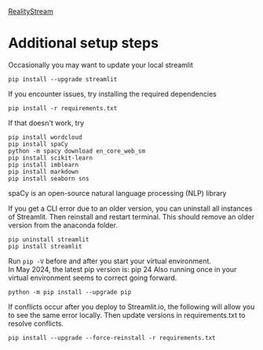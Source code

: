 [RealityStream](../)
# Additional setup steps
<!--
	Was spacy>=3.7.2

	Trying spacy==3.7.2 with en_core_web_sm-3.7.2 based on:
	https://discuss.streamlit.io/t/how-to-include-en-core-web-sm-2-2-0-in-deployment/37673/3
-->
Occasionally you may want to update your local streamlit

	pip install --upgrade streamlit

If you encounter issues, try installing the required dependencies

	pip install -r requirements.txt

If that doesn't work, try

	pip install wordcloud
	pip install spaCy
	python -m spacy download en_core_web_sm
	pip install scikit-learn
	pip install imblearn
	pip install markdown
	pip install seaborn sns

spaCy is an open-source natural language processing (NLP) library


If you get a CLI error due to an older version, you can uninstall all instances of Streamlit. Then reinstall and restart terminal.  This should remove an older version from the anaconda folder.

	pip uninstall streamlit
	pip install streamlit

Run `pip -V` before and after you start your virtual environment.  
In May 2024, the latest pip version is: pip 24
Also running once in your virtual environment seems to correct going forward.

	python -m pip install --upgrade pip

If conflicts occur after you deploy to Streamlit.io, 
the following will allow you to see the same error locally.
Then update versions in requirements.txt to resolve conflicts.

	pip install --upgrade --force-reinstall -r requirements.txt
